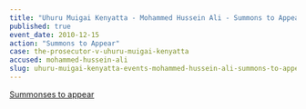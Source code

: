```yaml
---
title: "Uhuru Muigai Kenyatta - Mohammed Hussein Ali - Summons to Appear"
published: true
event_date: 2010-12-15
action: "Summons to Appear"
case: the-prosecutor-v-uhuru-muigai-kenyatta
accused: mohammed-hussein-ali
slug: uhuru-muigai-kenyatta-events-mohammed-hussein-ali-summons-to-appear
---
```


[Summonses to appear](http://www.icc-cpi.int/iccdocs/doc/doc1037052.pdf)


